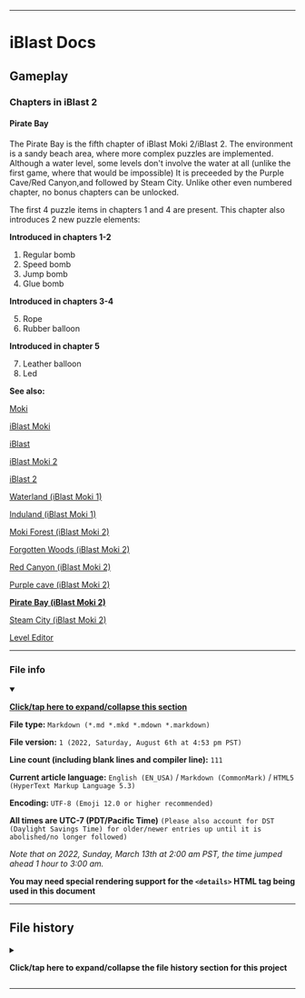 
***

# iBlast Docs

## Gameplay

### Chapters in iBlast 2

#### Pirate Bay

The Pirate Bay is the fifth chapter of iBlast Moki 2/iBlast 2. The environment is a sandy beach area, where more complex puzzles are implemented. Although a water level, some levels don't involve the water at all (unlike the first game, where that would be impossible) It is preceeded by the Purple Cave/Red Canyon,and followed by Steam City. Unlike other even numbered chapter, no bonus chapters can be unlocked.

The first 4 puzzle items in chapters 1 and 4 are present. This chapter also introduces 2 new puzzle elements:

**Introduced in chapters 1-2**

1. Regular bomb
2. Speed bomb
3. Jump bomb
4. Glue bomb

**Introduced in chapters 3-4**

5. Rope
6. Rubber balloon

**Introduced in chapter 5**

7. Leather balloon
8. Led

**See also:**

[Moki](/Docs/Gameplay/Elements/Characters/Moki/)

[iBlast Moki](/Docs/History/iBlast_Moki/1/)

[iBlast](/Docs/Gameplay/Games/iBlast/1/)

[iBlast Moki 2](/Docs/History/iBlast_Moki/2/)

[iBlast 2](/Docs/Gameplay/Games/iBlast/2/)

[Waterland (iBlast Moki 1)](/Docs/Gameplay/Chapters/1/Waterland/)

[Induland (iBlast Moki 1)](/Docs/Gameplay/Chapters/1/Induland/)

[Moki Forest (iBlast Moki 2)](/Docs/Gameplay/Chapters/2/Moki_Forest/)

[Forgotten Woods (iBlast Moki 2)](/Docs/Gameplay/Chapters/2/Forgotten_Woods/)

[Red Canyon (iBlast Moki 2)](/Docs/Gameplay/Chapters/2/Red_Canyon)

[Purple cave (iBlast Moki 2)](/Docs/Gameplay/Chapters/2/Purple_Cave/)

**[Pirate Bay (iBlast Moki 2)](/Docs/Gameplay/Chapters/2/Pirate_Bay/)**

[Steam City (iBlast Moki 2)](/Docs/Gameplay/Chapters/2/Steam_City/)

[Level Editor](/Docs/Gameplay/Level-Editor/)

***

### File info

<details open><summary><p lang="en"><b><u>Click/tap here to expand/collapse this section</u></b></p></summary>

**File type:** `Markdown (*.md *.mkd *.mdown *.markdown)`

**File version:** `1 (2022, Saturday, August 6th at 4:53 pm PST)`

**Line count (including blank lines and compiler line):** `111`

**Current article language:** `English (EN_USA)` / `Markdown (CommonMark)` / `HTML5 (HyperText Markup Language 5.3)`

**Encoding:** `UTF-8 (Emoji 12.0 or higher recommended)`

**All times are UTC-7 (PDT/Pacific Time)** `(Please also account for DST (Daylight Savings Time) for older/newer entries up until it is abolished/no longer followed)`

_Note that on 2022, Sunday, March 13th at 2:00 am PST, the time jumped ahead 1 hour to 3:00 am._

**You may need special rendering support for the `<details>` HTML tag being used in this document**

</details>

***

## File history

<details><summary><p lang="en"><b>Click/tap here to expand/collapse the file history section for this project</b></p></summary>

<details><summary><p lang="en"><b>Version 1 (2022, Saturday, August 6th at 4:53 pm PST)</b></p></summary>

**This version was made by:** [`@seanpm2001`](https://github.com/seanpm2001/)

> Changes:

- [x] Started the file
- [x] Added the title section
- [x] Added the `main` section
- [x] Added the `file info` section
- [x] Added the `file history` section
- [ ] No other changes in version 1

</details>

</details>

***
